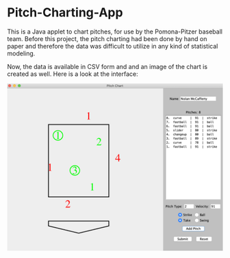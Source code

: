 # Pitch-Charting-App

This is a Java applet to chart pitches, for use by the Pomona-Pitzer baseball team. Before this project, the pitch charting had been done by hand on paper and therefore the data was difficult to utilize in any kind of statistical modeling. 

Now, the data is available in CSV form and and an image of the chart is created as well. Here is a look at the interface:

![pitch charting applet](https://github.com/NolanJMcCafferty/Pitch-Charting-App/blob/master/pitchChart.png)
